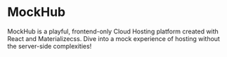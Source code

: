 # MockHub

MockHub is a playful, frontend-only Cloud Hosting platform created with React and Materializecss. Dive into a mock experience of hosting without the server-side complexities!